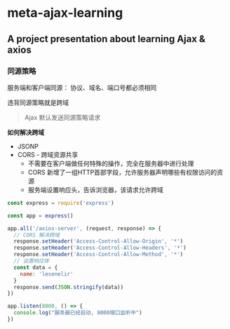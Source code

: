 # meta-ajax-learning
A project presentation about learning Ajax & axios
---

### 同源策略

服务端和客户端同源： 协议、域名、端口号都必须相同

违背同源策略就是跨域

> Ajax 默认发送同源策略请求



**如何解决跨域**

- JSONP
- CORS - 跨域资源共享
  - 不需要在客户端做任何特殊的操作，完全在服务器中进行处理
  - CORS 新增了一组HTTP首部字段，允许服务器声明哪些有权限访问的资源
  - 服务端设置响应头，告诉浏览器，该请求允许跨域

```js
const express = require('express')

const app = express()

app.all('/axios-server', (request, response) => {
  // CORS 解决跨域
  response.setHeader('Access-Control-Allow-Origin', '*')
  response.setHeader('Access-Control-Allow-Headers', '*')
  response.setHeader('Access-Control-Allow-Method', '*')
  // 设置响应体
  const data = {
    name: 'lesenelir'
  }
  response.send(JSON.stringify(data))
})

app.listen(8000, () => {
  console.log("服务器已经启动, 8000端口监听中")
})

```
